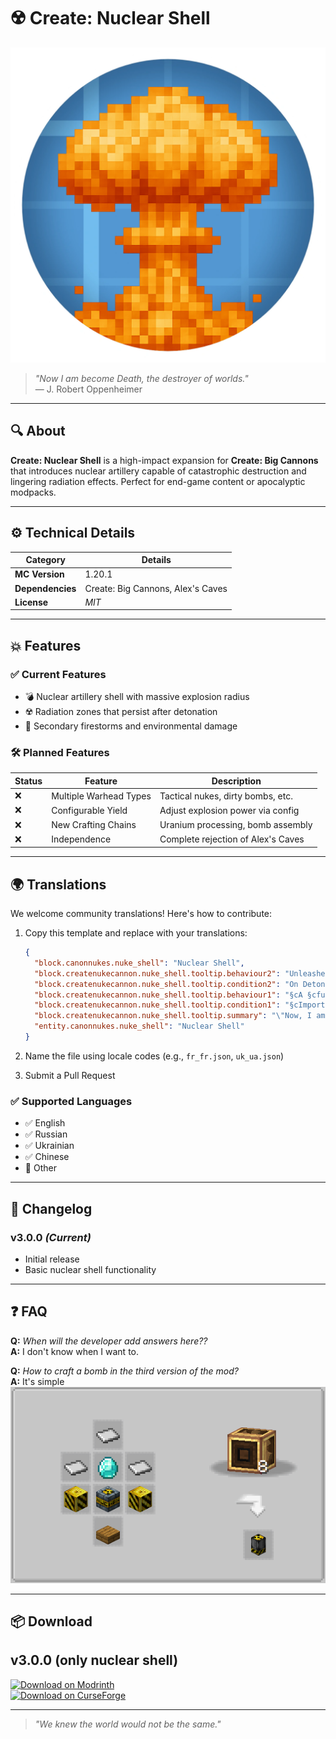 # ☢️ Create: Nuclear Shell

![Mod Logo](MdAssets/modlogo.png)

> *"Now I am become Death, the destroyer of worlds."*  
> ― J. Robert Oppenheimer

---

## 🔍 About

**Create: Nuclear Shell** is a high-impact expansion for **Create: Big Cannons** that introduces nuclear artillery capable of catastrophic destruction and lingering radiation effects. Perfect for end-game content or apocalyptic modpacks.

---

## ⚙️ Technical Details

| Category         | Details                           |
|------------------|-----------------------------------|
| **MC Version**   | 1.20.1                            |
| **Dependencies** | Create: Big Cannons, Alex's Caves |
| **License**      | *MIT*                             |

---

## 💥 Features

### ✅ Current Features

- 💣 Nuclear artillery shell with massive explosion radius
- ☢️ Radiation zones that persist after detonation
- 🌋 Secondary firestorms and environmental damage

### 🛠️ Planned Features

| Status | Feature                | Description                          |
|--------|------------------------|--------------------------------------|
| ❌     | Multiple Warhead Types | Tactical nukes, dirty bombs, etc.    |
| ❌     | Configurable Yield     | Adjust explosion power via config    |
| ❌     | New Crafting Chains    | Uranium processing, bomb assembly    |
| ❌     | Independence           | Complete rejection of Alex's Caves      |

---

## 🌍 Translations

We welcome community translations! Here's how to contribute:

1. Copy this template and replace with your translations:
    ```json
    {
      "block.canonnukes.nuke_shell": "Nuclear Shell",
      "block.createnukecannon.nuke_shell.tooltip.behaviour2": "Unleashes a powerful nuclear blast, devastating the immediate area in an inferno and irradiating the surrounding environment.",
      "block.createnukecannon.nuke_shell.tooltip.condition2": "On Detonation",
      "block.createnukecannon.nuke_shell.tooltip.behaviour1": "§cA §cfuse §cis §c§l_required_ §cfor §cdetonation - §cit will §c§l_NOT_ §cexplode §con §cits §cown.",
      "block.createnukecannon.nuke_shell.tooltip.condition1": "§cImportant",
      "block.createnukecannon.nuke_shell.tooltip.summary": "\"Now, I am become _Death_, the destroyer of worlds.\"",
      "entity.canonnukes.nuke_shell": "Nuclear Shell"
    }
    ```

2. Name the file using locale codes (e.g., `fr_fr.json`, `uk_ua.json`)

3. Submit a Pull Request

### ✅ Supported Languages

- ✅ English
- ✅ Russian
- ✅ Ukrainian
- ✅ Chinese
- 🚧 Other

---

## 📜 Changelog

### v3.0.0 *(Current)*

- Initial release
- Basic nuclear shell functionality

---

## ❓ FAQ

**Q:** *When will the developer add answers here??*  
**A:** I don't know when I want to.

**Q:** *How to craft a bomb in the third version of the mod?*  
**A:** It's simple 
![Craft](MdAssets/craft.png)

---

## 📦 Download

## v3.0.0 (only nuclear shell)
[![Download on Modrinth](https://img.shields.io/badge/Download-Modrinth-brightgreen?logo=modrinth&logoColor=white)](https://modrinth.com/mod/create-nuclear-shell/version/3.0.0)  
[![Download on CurseForge](https://img.shields.io/badge/Download-CurseForge-orange?logo=curseforge)](https://www.curseforge.com/minecraft/mc-mods/create-nuclear-shell/files/6660771)


---

> *"We knew the world would not be the same."*
